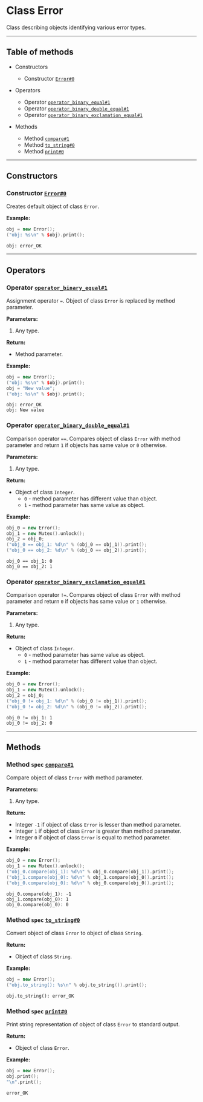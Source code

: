 # Class Error

Class describing objects identifying various error types.

-----

## Table of methods

* Constructors

  * Constructor [`Error#0`](#Error%230)

* Operators

  * Operator [`operator_binary_equal#1`](#operator_binary_equal%231)
  * Operator [`operator_binary_double_equal#1`](#operator_binary_double_equal%231)
  * Operator [`operator_binary_exclamation_equal#1`](#operator_binary_exclamation_equal%231)

* Methods

  * Method [`compare#1`](#compare%231)
  * Method [`to_string#0`](#to_string%230)
  * Method [`print#0`](#print%230)

-----

## Constructors

<a name="Error#0" />

### Constructor [`Error#0`](https://github.com/izuzanak/uclang/blob/master/uclang/../uclang/mods/base_uclm/source_files/base_module.cc#L7061)

Creates default object of class `Error`.

**Example:**

```cpp
obj = new Error();
("obj: %s\n" % $obj).print();
```
```
obj: error_OK
```

-----

## Operators

<a name="operator_binary_equal#1" />

### Operator [`operator_binary_equal#1`](https://github.com/izuzanak/uclang/blob/master/uclang/../uclang/mods/base_uclm/source_files/base_module.cc#L7007)

Assignment operator `=`. Object of class `Error` is replaced by method parameter.

**Parameters:**

1. Any type.

**Return:**

* Method parameter.

**Example:**

```cpp
obj = new Error();
("obj: %s\n" % $obj).print();
obj = "New value";
("obj: %s\n" % $obj).print();
```
```
obj: error_OK
obj: New value
```

<a name="operator_binary_double_equal#1" />

### Operator [`operator_binary_double_equal#1`](https://github.com/izuzanak/uclang/blob/master/uclang/../uclang/mods/base_uclm/source_files/base_module.cc#L7019)

Comparison operator `==`. Compares object of class `Error` with method parameter and return `1` if objects has same value or `0` otherwise.

**Parameters:**

1. Any type.

**Return:**

* Object of class `Integer`.
  * `0` - method parameter has different value than object.
  * `1` - method parameter has same value as object.

**Example:**

```cpp
obj_0 = new Error();
obj_1 = new Mutex().unlock();
obj_2 = obj_0;
("obj_0 == obj_1: %d\n" % (obj_0 == obj_1)).print();
("obj_0 == obj_2: %d\n" % (obj_0 == obj_2)).print();
```
```
obj_0 == obj_1: 0
obj_0 == obj_2: 1
```

<a name="operator_binary_exclamation_equal#1" />

### Operator [`operator_binary_exclamation_equal#1`](https://github.com/izuzanak/uclang/blob/master/uclang/../uclang/mods/base_uclm/source_files/base_module.cc#L7040)

Comparison operator `!=`. Compares object of class `Error` with method parameter and return `0` if objects has same value or `1` otherwise.

**Parameters:**

1. Any type.

**Return:**

* Object of class `Integer`.
  * `0` - method parameter has same value as object.
  * `1` - method parameter has different value than object.

**Example:**

```cpp
obj_0 = new Error();
obj_1 = new Mutex().unlock();
obj_2 = obj_0;
("obj_0 != obj_1: %d\n" % (obj_0 != obj_1)).print();
("obj_0 != obj_2: %d\n" % (obj_0 != obj_2)).print();
```
```
obj_0 != obj_1: 1
obj_0 != obj_2: 0
```

-----

## Methods

<a name="compare#1" />

### Method `spec` [`compare#1`](https://github.com/izuzanak/uclang/blob/master/uclang/../uclang/mods/base_uclm/source_files/base_module.cc#L7066)

Compare object of class `Error` with method parameter.

**Parameters:**

1. Any type.

**Return:**

* Integer `-1` if object of class `Error` is lesser than method parameter.
* Integer `1` if object of class `Error` is greater than method parameter.
* Integer `0` if object of class `Error` is equal to method parameter.

**Example:**

```cpp
obj_0 = new Error();
obj_1 = new Mutex().unlock();
("obj_0.compare(obj_1): %d\n" % obj_0.compare(obj_1)).print();
("obj_1.compare(obj_0): %d\n" % obj_1.compare(obj_0)).print();
("obj_0.compare(obj_0): %d\n" % obj_0.compare(obj_0)).print();
```
```
obj_0.compare(obj_1): -1
obj_1.compare(obj_0): 1
obj_0.compare(obj_0): 0
```

<a name="to_string#0" />

### Method `spec` [`to_string#0`](https://github.com/izuzanak/uclang/blob/master/uclang/../uclang/mods/base_uclm/source_files/base_module.cc#L7090)

Convert object of class `Error` to object of class `String`.

**Return:**

* Object of class `String`.

**Example:**

```cpp
obj = new Error();
("obj.to_string(): %s\n" % obj.to_string()).print();
```
```
obj.to_string(): error_OK
```

<a name="print#0" />

### Method `spec` [`print#0`](https://github.com/izuzanak/uclang/blob/master/uclang/../uclang/mods/base_uclm/source_files/base_module.cc#L7099)

Print string representation of object of class `Error` to standard output.

**Return:**

* Object of class `Error`.

**Example:**

```cpp
obj = new Error();
obj.print();
"\n".print();
```
```
error_OK
```
